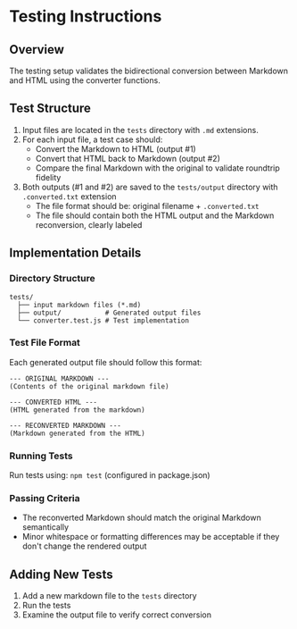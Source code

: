 # Testing Instructions

## Overview
The testing setup validates the bidirectional conversion between Markdown and HTML using the converter functions.

## Test Structure
1. Input files are located in the `tests` directory with `.md` extensions.
2. For each input file, a test case should:
   - Convert the Markdown to HTML (output #1)
   - Convert that HTML back to Markdown (output #2)
   - Compare the final Markdown with the original to validate roundtrip fidelity
3. Both outputs (#1 and #2) are saved to the `tests/output` directory with `.converted.txt` extension
   - The file format should be: original filename + `.converted.txt`
   - The file should contain both the HTML output and the Markdown reconversion, clearly labeled

## Implementation Details

### Directory Structure
```
tests/
  ├── input markdown files (*.md)
  ├── output/           # Generated output files
  └── converter.test.js # Test implementation
```

### Test File Format
Each generated output file should follow this format:
```
--- ORIGINAL MARKDOWN ---
(Contents of the original markdown file)

--- CONVERTED HTML ---
(HTML generated from the markdown)

--- RECONVERTED MARKDOWN ---
(Markdown generated from the HTML)
```

### Running Tests
Run tests using: `npm test` (configured in package.json)

### Passing Criteria
- The reconverted Markdown should match the original Markdown semantically
- Minor whitespace or formatting differences may be acceptable if they don't change the rendered output

## Adding New Tests
1. Add a new markdown file to the `tests` directory
2. Run the tests
3. Examine the output file to verify correct conversion